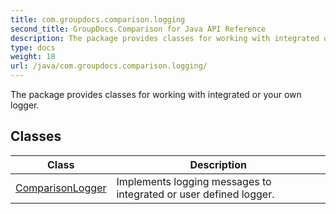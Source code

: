 ```yaml
---
title: com.groupdocs.comparison.logging
second_title: GroupDocs.Comparison for Java API Reference
description: The package provides classes for working with integrated or your own logger.
type: docs
weight: 18
url: /java/com.groupdocs.comparison.logging/
---
```


The package provides classes for working with integrated or your own logger.


## Classes

| Class | Description |
| --- | --- |
| [ComparisonLogger](../com.groupdocs.comparison.logging/comparisonlogger) | Implements logging messages to integrated or user defined logger. |
